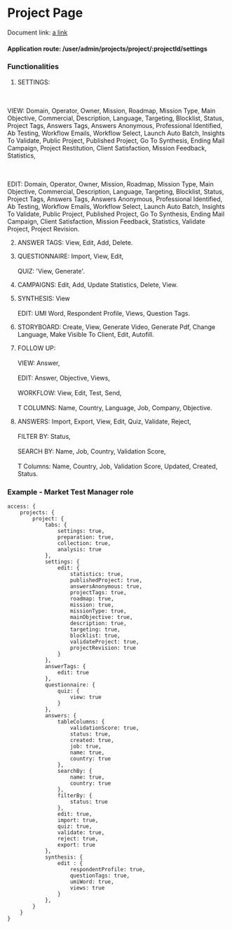 # Project Page

Document link:
[a link](https://docs.google.com/document/d/1P083gvT8ObRR4v5uvOoBDRMttz4MKj3qXYozsu4PNx8/edit)

#### Application route: /user/admin/projects/project/:projectId/settings

### Functionalities

1. SETTINGS: 

<br><br>VIEW: Domain, Operator, Owner, Mission, Roadmap, Mission Type, Main Objective, Commercial, Description, Language, Targeting, Blocklist, Status, Project Tags, Answers Tags, Answers Anonymous, Professional Identified, Ab Testing, Workflow Emails, Workflow Select, Launch Auto Batch, Insights To Validate, Public Project, Published Project, Go To Synthesis, Ending Mail Campaign, Project Restitution, Client Satisfaction, Mission Feedback, Statistics, 

<br><br>EDIT: Domain, Operator, Owner, Mission, Roadmap, Mission Type, Main Objective, Commercial, Description, Language, Targeting, Blocklist, Status, Project Tags, Answers Tags, Answers Anonymous, Professional Identified, Ab Testing, Workflow Emails, Workflow Select, Launch Auto Batch, Insights To Validate, Public Project, Published Project, Go To Synthesis, Ending Mail Campaign, Client Satisfaction, Mission Feedback, Statistics, Validate Project, Project Revision.

2. ANSWER TAGS: View, Edit, Add, Delete.

3. QUESTIONNAIRE: Import, View, Edit, 
<br><br>QUIZ: 'View, Generate'. 

4. CAMPAIGNS: Edit, Add, Update Statistics, Delete, View.
 
5. SYNTHESIS: View
<br><br>EDIT: UMI Word, Respondent Profile, Views, Question Tags.

6. STORYBOARD: Create, View, Generate Video, Generate Pdf, Change Language, Make Visible To Client, Edit, Autofill. 

7. FOLLOW UP:
<br><br>VIEW: Answer, 
<br><br>EDIT: Answer, Objective, Views,
<br><br>WORKFLOW: View, Edit, Test, Send,
<br><br>T COLUMNS: Name, Country, Language, Job, Company, Objective.  

8. ANSWERS: Import, Export, View, Edit, Quiz, Validate, Reject,
<br><br>FILTER BY:  Status, 
<br><br>SEARCH BY:  Name, Job, Country, Validation Score, 
<br><br>T Columns:  Name, Country, Job, Validation Score, Updated, Created, Status.


### Example - Market Test Manager role

```
access: { 
    projects: { 
        project: {
            tabs: {
                settings: true,
                preparation: true,
                collection: true,
                analysis: true
            },
            settings: {
                edit: {
                    statistics: true,
                    publishedProject: true,
                    answersAnonymous: true,
                    projectTags: true,
                    roadmap: true,
                    mission: true,
                    missionType: true,
                    mainObjective: true,
                    description: true,
                    targeting: true,
                    blocklist: true,
                    validateProject: true,
                    projectRevision: true
                }
            },
            answerTags: {
                edit: true
            },
            questionnaire: {
                quiz: {
                    view: true
                }
            },
            answers: {
                tableColumns: {
                    validationScore: true,
                    status: true,
                    created: true,
                    job: true,
                    name: true,
                    country: true
                },
                searchBy: {
                    name: true,
                    country: true
                },
                filterBy: {
                    status: true
                },
                edit: true,
                import: true,
                quiz: true,
                validate: true,
                reject: true,
                export: true
            },
            synthesis: {
                edit : {
                    respondentProfile: true,
                    questionTags: true,
                    umiWord: true,
                    views: true
                }
            },
        }
    } 
}

```

